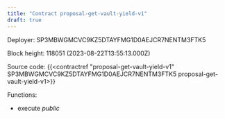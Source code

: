 ```yaml
---
title: "Contract proposal-get-vault-yield-v1"
draft: true
---
```

Deployer: SP3MBWGMCVC9KZ5DTAYFMG1D0AEJCR7NENTM3FTK5


 



Block height: 118051 (2023-08-22T13:55:13.000Z)

Source code: {{<contractref "proposal-get-vault-yield-v1" SP3MBWGMCVC9KZ5DTAYFMG1D0AEJCR7NENTM3FTK5 proposal-get-vault-yield-v1>}}

Functions:

* execute _public_
